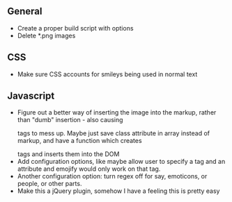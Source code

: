 ## General
* Create a proper build script with options
* Delete *.png images

## CSS
* Make sure CSS accounts for smileys being used in normal text

## Javascript
* Figure out a better way of inserting the image into the markup, rather than "dumb" insertion - also causing <p> tags to mess up. Maybe just save class attribute in array instead of markup, and have a function which creates <div> tags and inserts them into the DOM
* Add configuration options, like maybe allow user to specify a tag and an attribute and emojify would only work on that tag.
* Another configuration option: turn regex off for say, emoticons, or people, or other parts.
* Make this a jQuery plugin, somehow I have a feeling this is pretty easy